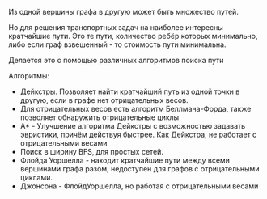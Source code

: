 Из одной вершины графа в другую может быть множество путей.

Но для решения транспортных задач на наиболее интересны кратчайшие пути. Это те пути, количество ребёр которых минимально, либо если граф взвешенный - то стоимость пути минимальна.

Делается это с помощью различных алгоритмов поиска пути

Алгоритмы:
- Дейкстры. Позволяет найти кратчайший путь из одной точки в другую, если в графе нет отрицательных весов.
- Для отрицательных весов есть алгоритм Беллмана-Форда, также позволяет обнаружить отрицательные циклы
- A* - Улучшение алгоритма Дейкстры с возможностью задавать эвристики, причём действуя быстрее. Как Дейкстра, не работает с отрицательными весами
- Поиск в ширину BFS, для простых сетей.
- Флойда Уоршелла - находит кратчайшие пути между всеми вершинами графа разом, недоступен для графов с отрицательными циклами.
- Джонсона - ФлойдУоршелла, но работая с отрицательными весами